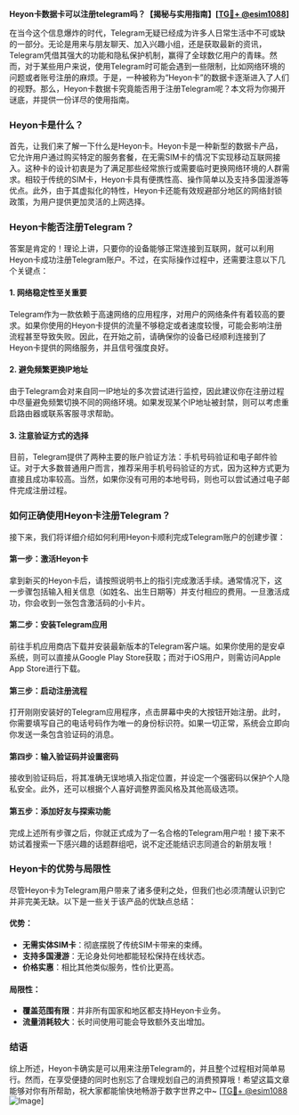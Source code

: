 **Heyon卡数据卡可以注册telegram吗？【揭秘与实用指南】[[TG💪+ @esim1088](https://t.me/s/esim1088)]**

在当今这个信息爆炸的时代，Telegram无疑已经成为许多人日常生活中不可或缺的一部分。无论是用来与朋友聊天、加入兴趣小组，还是获取最新的资讯，Telegram凭借其强大的功能和隐私保护机制，赢得了全球数亿用户的青睐。然而，对于某些用户来说，使用Telegram时可能会遇到一些限制，比如网络环境的问题或者账号注册的麻烦。于是，一种被称为“Heyon卡”的数据卡逐渐进入了人们的视野。那么，Heyon卡数据卡究竟能否用于注册Telegram呢？本文将为你揭开谜底，并提供一份详尽的使用指南。

### Heyon卡是什么？

首先，让我们来了解一下什么是Heyon卡。Heyon卡是一种新型的数据卡产品，它允许用户通过购买特定的服务套餐，在无需SIM卡的情况下实现移动互联网接入。这种卡的设计初衷是为了满足那些经常旅行或需要临时更换网络环境的人群需求。相较于传统的SIM卡，Heyon卡具有便携性高、操作简单以及支持多国漫游等优点。此外，由于其虚拟化的特性，Heyon卡还能有效规避部分地区的网络封锁政策，为用户提供更加灵活的上网选择。

### Heyon卡能否注册Telegram？

答案是肯定的！理论上讲，只要你的设备能够正常连接到互联网，就可以利用Heyon卡成功注册Telegram账户。不过，在实际操作过程中，还需要注意以下几个关键点：

#### 1. 网络稳定性至关重要
Telegram作为一款依赖于高速网络的应用程序，对用户的网络条件有着较高的要求。如果你使用的Heyon卡提供的流量不够稳定或者速度较慢，可能会影响注册流程甚至导致失败。因此，在开始之前，请确保你的设备已经顺利连接到了Heyon卡提供的网络服务，并且信号强度良好。

#### 2. 避免频繁更换IP地址
由于Telegram会对来自同一IP地址的多次尝试进行监控，因此建议你在注册过程中尽量避免频繁切换不同的网络环境。如果发现某个IP地址被封禁，则可以考虑重启路由器或联系客服寻求帮助。

#### 3. 注意验证方式的选择
目前，Telegram提供了两种主要的账户验证方法：手机号码验证和电子邮件验证。对于大多数普通用户而言，推荐采用手机号码验证的方式，因为这种方式更为直接且成功率较高。当然，如果你没有可用的本地号码，则也可以尝试通过电子邮件完成注册过程。

### 如何正确使用Heyon卡注册Telegram？

接下来，我们将详细介绍如何利用Heyon卡顺利完成Telegram账户的创建步骤：

#### 第一步：激活Heyon卡
拿到新买的Heyon卡后，请按照说明书上的指引完成激活手续。通常情况下，这一步骤包括输入相关信息（如姓名、出生日期等）并支付相应的费用。一旦激活成功，你会收到一张包含激活码的小卡片。

#### 第二步：安装Telegram应用
前往手机应用商店下载并安装最新版本的Telegram客户端。如果你使用的是安卓系统，则可以直接从Google Play Store获取；而对于iOS用户，则需访问Apple App Store进行下载。

#### 第三步：启动注册流程
打开刚刚安装好的Telegram应用程序，点击屏幕中央的大按钮开始注册。此时，你需要填写自己的电话号码作为唯一的身份标识符。如果一切正常，系统会立即向你发送一条包含验证码的消息。

#### 第四步：输入验证码并设置密码
接收到验证码后，将其准确无误地填入指定位置，并设定一个强密码以保护个人隐私安全。此外，还可以根据个人喜好调整界面风格及其他高级选项。

#### 第五步：添加好友与探索功能
完成上述所有步骤之后，你就正式成为了一名合格的Telegram用户啦！接下来不妨试着搜索一下感兴趣的话题群组吧，说不定还能结识志同道合的新朋友哦！

### Heyon卡的优势与局限性

尽管Heyon卡为Telegram用户带来了诸多便利之处，但我们也必须清醒认识到它并非完美无缺。以下是一些关于该产品的优缺点总结：

#### 优势：
- **无需实体SIM卡**：彻底摆脱了传统SIM卡带来的束缚。
- **支持多国漫游**：无论身处何地都能轻松保持在线状态。
- **价格实惠**：相比其他类似服务，性价比更高。

#### 局限性：
- **覆盖范围有限**：并非所有国家和地区都支持Heyon卡业务。
- **流量消耗较大**：长时间使用可能会导致额外支出增加。

### 结语

综上所述，Heyon卡确实是可以用来注册Telegram的，并且整个过程相对简单易行。然而，在享受便捷的同时也别忘了合理规划自己的消费预算哦！希望这篇文章能够对你有所帮助，祝大家都能愉快地畅游于数字世界之中~ [[TG💪+ @esim1088](https://t.me/s/esim1088) ![Image](https://i.postimg.cc/4NQfJmqS/Snipaste-2025-05-13-00-14-12.png)]